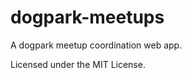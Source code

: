 dogpark-meetups
===============

A dogpark meetup coordination web app.

Licensed under the MIT License.
